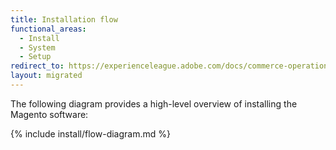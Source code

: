 ```yaml
---
title: Installation flow
functional_areas:
  - Install
  - System
  - Setup
redirect_to: https://experienceleague.adobe.com/docs/commerce-operations/installation-guide/overview.html
layout: migrated
---
```


The following diagram provides a high-level overview of installing the Magento software:

{% include install/flow-diagram.md %}